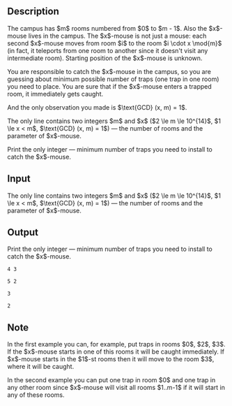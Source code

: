 ## Description

<div><p>The campus has $m$ rooms numbered from $0$ to $m - 1$. Also the $x$-mouse lives in the campus. The $x$-mouse is not just a mouse: each second $x$-mouse moves from room $i$ to the room $i \cdot x \mod{m}$ (in fact, it teleports from one room to another since it doesn't visit any intermediate room). Starting position of the $x$-mouse is unknown.</p><p>You are responsible to catch the $x$-mouse in the campus, so you are guessing about minimum possible number of traps (one trap in one room) you need to place. You are sure that if the $x$-mouse enters a trapped room, it immediately gets caught.</p><p>And the only observation you made is $\text{GCD} (x, m) = 1$.</p></div><div class="input-specification"><p>The only line contains two integers $m$ and $x$ ($2 \le m \le 10^{14}$, $1 \le x &lt; m$, $\text{GCD} (x, m) = 1$) — the number of rooms and the parameter of $x$-mouse. </p></div><div class="output-specification"><p>Print the only integer — minimum number of traps you need to install to catch the $x$-mouse.</p></div>

## Input

<p>The only line contains two integers $m$ and $x$ ($2 \le m \le 10^{14}$, $1 \le x &lt; m$, $\text{GCD} (x, m) = 1$) — the number of rooms and the parameter of $x$-mouse. </p>

## Output

<p>Print the only integer — minimum number of traps you need to install to catch the $x$-mouse.</p>





```input1
4 3

```




```input2
5 2

```




```output1
3

```




```output2
2

```



## Note

<p>In the first example you can, for example, put traps in rooms $0$, $2$, $3$. If the $x$-mouse starts in one of this rooms it will be caught immediately. If $x$-mouse starts in the $1$-st rooms then it will move to the room $3$, where it will be caught.</p><p>In the second example you can put one trap in room $0$ and one trap in any other room since $x$-mouse will visit all rooms $1..m-1$ if it will start in any of these rooms.</p>
